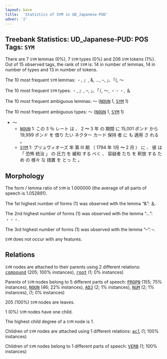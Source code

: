 ```yaml
---
layout: base
title:  'Statistics of SYM in UD_Japanese-PUD'
udver: '2'
---
```


## Treebank Statistics: UD_Japanese-PUD: POS Tags: `SYM`

There are 7 `SYM` lemmas (0%), 7 `SYM` types (0%) and 206 `SYM` tokens (1%).
Out of 15 observed tags, the rank of `SYM` is: 14 in number of lemmas, 14 in number of types and 13 in number of tokens.

The 10 most frequent `SYM` lemmas: ・, 』, &, ..., –, 」、「(, 〜

The 10 most frequent `SYM` types:  ・, 』, –, 」、「（, 〜, ・・・, ＆

The 10 most frequent ambiguous lemmas: 〜 (<tt><a href="ja_pud-pos-NOUN.html">NOUN</a></tt> 1, <tt><a href="ja_pud-pos-SYM.html">SYM</a></tt> 1)

The 10 most frequent ambiguous types:  〜 (<tt><a href="ja_pud-pos-NOUN.html">NOUN</a></tt> 1, <tt><a href="ja_pud-pos-SYM.html">SYM</a></tt> 1)


* 〜
  * <tt><a href="ja_pud-pos-NOUN.html">NOUN</a></tt> 1: この 3 ％ レート は 、 2 <b>〜</b> 3 年 の 期間 に 15,001 ポンド から 19,999 ポンド を 借り たい ネクター カード 保持 者 に も 適用 さ れる 。
  * <tt><a href="ja_pud-pos-SYM.html">SYM</a></tt> 1: プリュヴィオーズ 年 第 III 期 （ 1794 年 1月 <b>〜</b> 2 月 ） に 、 彼 は 「 恐怖 統治 」 の 圧力 を 緩和 する べく 、 容疑者 たち を 釈放 する ため の 様々 な 措置 を とっ た 。

## Morphology

The form / lemma ratio of `SYM` is 1.000000 (the average of all parts of speech is 1.052891).

The 1st highest number of forms (1) was observed with the lemma “&”: ＆.

The 2nd highest number of forms (1) was observed with the lemma “...”: ・・・.

The 3rd highest number of forms (1) was observed with the lemma “–”: –.

`SYM` does not occur with any features.


## Relations

`SYM` nodes are attached to their parents using 2 different relations: <tt><a href="ja_pud-dep-compound.html">compound</a></tt> (205; 100% instances), <tt><a href="ja_pud-dep-root.html">root</a></tt> (1; 0% instances)

Parents of `SYM` nodes belong to 5 different parts of speech: <tt><a href="ja_pud-pos-PROPN.html">PROPN</a></tt> (155; 75% instances), <tt><a href="ja_pud-pos-NOUN.html">NOUN</a></tt> (46; 22% instances), <tt><a href="ja_pud-pos-ADJ.html">ADJ</a></tt> (2; 1% instances), <tt><a href="ja_pud-pos-NUM.html">NUM</a></tt> (2; 1% instances),  (1; 0% instances)

205 (100%) `SYM` nodes are leaves.

1 (0%) `SYM` nodes have one child.

The highest child degree of a `SYM` node is 1.

Children of `SYM` nodes are attached using 1 different relations: <tt><a href="ja_pud-dep-acl.html">acl</a></tt> (1; 100% instances)

Children of `SYM` nodes belong to 1 different parts of speech: <tt><a href="ja_pud-pos-VERB.html">VERB</a></tt> (1; 100% instances)

